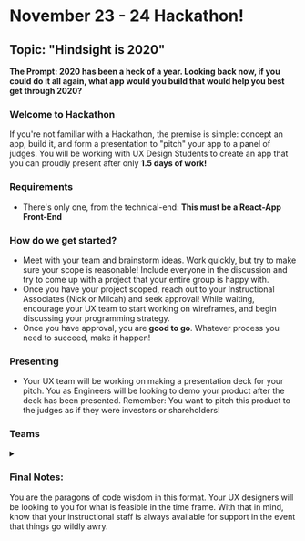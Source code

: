 # November 23 - 24 Hackathon!
## Topic: "Hindsight is 2020"
**The Prompt: 2020 has been a heck of a year. Looking back now, if you could do it all again, what app would you build that would help you best get through 2020?**
### Welcome to Hackathon
If you're not familiar with a Hackathon, the premise is simple: concept an app, build it, and form a presentation to "pitch" your app to a panel of judges. You will be working with UX Design Students to create an app that you can proudly present after only **1.5 days of work!**

### Requirements
* There's only one, from the technical-end: **This must be a React-App Front-End**

### How do we get started?
* Meet with your team and brainstorm ideas. Work quickly, but try to make sure your scope is reasonable! Include everyone in the discussion and try to come up with a project that your entire group is happy with. 
* Once you have your project scoped, reach out to your Instructional Associates (Nick or Milcah) and seek approval! While waiting, encourage your UX team to start working on wireframes, and begin discussing your programming strategy.
* Once you have approval, you are **good to go**. Whatever process you need to succeed, make it happen! 

### Presenting
* Your UX team will be working on making a presentation deck for your pitch. You as Engineers will be looking to demo your product after the deck has been presented. Remember: You want to pitch this product to the judges as if they were investors or shareholders!

### Teams

<details>
<summary></summary>
    <table>
            <tr>
                <th>Engineers:</th><th>Designers:</th>
            </tr>
            <tr>
                <td>Dan G, Min R, Sri E, Katie H</td>
                <td>David, Mel, Tala, Ayla</td>
            </tr>
            <tr>
                <td>Juliana Z, Justin B, Josh P</td>
                <td>Adrian, Frankie, Naomi</td>
            </tr>
            <tr>
                <td>Bryan R, Andy D, Will V</td>
                <td>Herbie, Mony, Sam, Neil</td>
            </tr>
            <tr>
                <td>Elias B, John T, Tyler S</td>
                <td>Lan, Tim, Amanda, Lonnie</td>
            </tr>
            <tr>
                <td>Ben C, Cirrus M, Laura P</td>
                <td>Margot, Desiree, Laura</td>
            </tr>
            <tr>
                <td>Britt S, Kyle H, Chris Z</td>
                <td>Patrick, Ruth, Drew</td>
            </tr>
            <tr>
                <td>Morgan J, Onias I, Jed G</td>
                <td>Pia, Michelle, Rachel</td>
            </tr>
            <tr>
                <td>Kihwan L, Josh S, Simone P</td>
                <td>Sophie, Morgan, Nathan</td>
            </tr>
            <tr>
                <td>Jia C, Brendan H, Emily F</td>
                <td>Siena, Alex, Amelia, Luis</td>
            </tr>
    </table>
</details>

### Final Notes:
You are the paragons of code wisdom in this format. Your UX designers will be looking to you for what is feasible in the time frame. With that in mind, know that your instructional staff is always available for support in the event that things go wildly awry. 